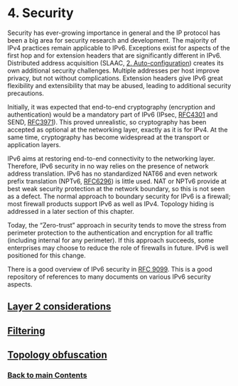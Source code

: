 # 4. Security

Security has ever-growing importance in general and the
IP protocol has been a big area for security research and development. The majority of IPv4 practices remain applicable to IPv6. Exceptions exist for aspects of the first hop and for extension headers that are significantly different in IPv6. Distributed address acquisition (SLAAC, [2. Auto-configuration](../2.%20IPv6%20Basic%20Technology/Auto-configuration.md)) creates its own additional security challenges. Multiple addresses per host improve privacy, but not without complications. Extension headers give IPv6 great flexibility and extensibility that may be abused, leading to additional security precautions.

Initially, it was expected that end-to-end cryptography (encryption and authentication) would be a mandatory part of IPv6 (IPsec, [RFC4301](https://www.rfc-editor.org/info/rfc4301) and SEND, [RFC3971](https://www.rfc-editor.org/info/rfc3971)). This proved unrealistic, so cryptography has been accepted as optional at the networking layer, exactly as it is for IPv4. At the same time, cryptography has become widespread at the transport or application layers.

IPv6 aims at restoring end-to-end connectivity to the networking layer. Therefore, IPv6 security in no way relies on the presence of network address translation. IPv6 has no standardized NAT66 and even network prefix translation (NPTv6, [RFC6296](https://www.rfc-editor.org/info/rfc6296)) is little used. NAT or NPTv6 provide at best weak security protection at the network boundary, so this is not seen as a defect. The normal approach to boundary security for IPv6 is a firewall; most firewall products support IPv6 as well as IPv4. Topology hiding is addressed in a later section of this chapter.

Today, the “Zero-trust” approach in security tends to move the stress from perimeter protection to the authentication and encryption for all traffic (including internal for any perimeter). If this approach succeeds, some enterprises may choose to reduce the role of firewalls in future. IPv6 is well positioned for this change.

There is a good overview of IPv6 security in [RFC 9099](https://www.rfc-editor.org/info/rfc9099). This is a good repository of references to many documents on various IPv6 security aspects.


<!-- ## Name (add plain section names like that) -->

<!-- Link lines generated automatically; do not delete -->
## [Layer 2 considerations](Layer%202%20considerations.md)
## [Filtering](Filtering.md)
## [Topology obfuscation](Topology%20obfuscation.md)

### [<ins>Back to main Contents</ins>](../Contents.md)

